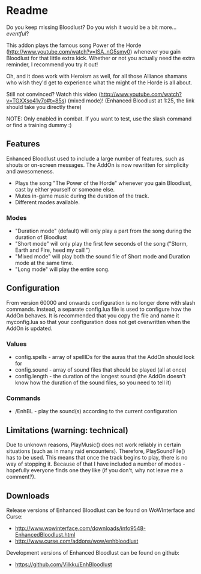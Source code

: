 # Readme

Do you keep missing Bloodlust? Do you wish it would be a bit more... *eventful*?

This addon plays the famous song Power of the Horde (http://www.youtube.com/watch?v=ISA_nG5smy0) whenever you gain Bloodlust for that little extra kick. Whether or not you actually need the extra reminder, I recommend you try it out!

Oh, and it does work with Heroism as well, for all those Alliance shamans who wish they'd get to experience what the might of the Horde is all about.

Still not convinced? Watch this video (http://www.youtube.com/watch?v=TGXXso41v7o#t=85s) (mixed mode)! (Enhanced Bloodlust at 1:25, the link should take you directly there)

NOTE: Only enabled in combat. If you want to test, use the slash command or find a training dummy :)

## Features

Enhanced Bloodlust used to include a large number of features, such as shouts or on-screen messages. The AddOn is now rewritten for simplicity and awesomeness.

* Plays the song "The Power of the Horde" whenever you gain Bloodlust, cast by either yourself or someone else.
* Mutes in-game music during the duration of the track.
* Different modes available.

### Modes

* "Duration mode" (default) will only play a part from the song during the duration of Bloodlust
* "Short mode" will only play the first few seconds of the song ("Storm, Earth and Fire, heed my call!")
* "Mixed mode" will play both the sound file of Short mode and Duration mode at the same time.
* "Long mode" will play the entire song.

## Configuration

From version 60000 and onwards configuration is no longer done with slash commands. Instead, a separate config.lua file is used to configure how the AddOn behaves. It is recommended that you copy the file and name it myconfig.lua so that your configuration does not get overwritten when the AddOn is updated.

### Values

* config.spells - array of spellIDs for the auras that the AddOn should look for
* config.sound - array of sound files that should be played (all at once)
* config.length - the duration of the longest sound (the AddOn doesn't know how the duration of the sound files, so you need to tell it)

### Commands

* /EnhBL - play the sound(s) according to the current configuration

## Limitations (warning: technical)

Due to unknown reasons, PlayMusic() does not work reliably in certain situations (such as in many raid encounters). Therefore, PlaySoundFile() has to be used. This means that once the track begins to play, there is no way of stopping it. Because of that I have included a number of modes - hopefully everyone finds one they like (if you don't, why not leave me a comment?).

## Downloads

Release versions of Enhanced Bloodlust can be found on WoWInterface and Curse:

* http://www.wowinterface.com/downloads/info9548-EnhancedBloodlust.html
* http://www.curse.com/addons/wow/enhbloodlust

Development versions of Enhanced Bloodlust can be found on github:

* https://github.com/Vilkku/EnhBloodlust
